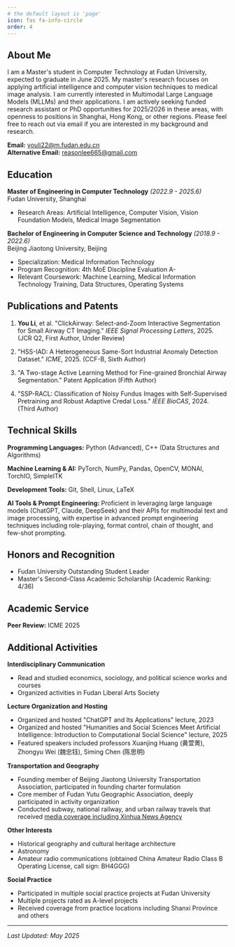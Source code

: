 ```yaml
---
# the default layout is 'page'
icon: fas fa-info-circle
order: 4
---
```

<!-- # You Li -->


## About Me

I am a Master's student in Computer Technology at Fudan University, expected to graduate in June 2025. My master's research focuses on applying artificial intelligence and computer vision techniques to medical image analysis. I am currently interested in Multimodal Large Language Models (MLLMs) and their applications. I am actively seeking funded research assistant or PhD opportunities for 2025/2026 in these areas, with openness to positions in Shanghai, Hong Kong, or other regions. Please feel free to reach out via email if you are interested in my background and research.

**Email:** [youli22@m.fudan.edu.cn](mailto:youli22@m.fudan.edu.cn)  
**Alternative Email:** [reasonlee665@gmail.com](mailto:reasonlee665@gmail.com)

## Education

**Master of Engineering in Computer Technology** *(2022.9 - 2025.6)*  
Fudan University, Shanghai  

- Research Areas: Artificial Intelligence, Computer Vision, Vision Foundation Models, Medical Image Segmentation

**Bachelor of Engineering in Computer Science and Technology** *(2018.9 - 2022.6)*  
Beijing Jiaotong University, Beijing  

- Specialization: Medical Information Technology
- Program Recognition: 4th MoE Discipline Evaluation A-
- Relevant Coursework: Machine Learning, Medical Information Technology Training, Data Structures, Operating Systems

## Publications and Patents

1. **You Li**, et al. "ClickAirway: Select-and-Zoom Interactive Segmentation for Small Airway CT Imaging." *IEEE Signal Processing Letters*, 2025. (JCR Q2, First Author, Under Review)

2. "HSS-IAD: A Heterogeneous Same-Sort Industrial Anomaly Detection Dataset." *ICME*, 2025. (CCF-B, Sixth Author)

3. "A Two-stage Active Learning Method for Fine-grained Bronchial Airway Segmentation." Patent Application (Fifth Author)

4. "SSP-RACL: Classification of Noisy Fundus Images with Self-Supervised Pretraining and Robust Adaptive Credal Loss." *IEEE BioCAS*, 2024. (Third Author)

## Technical Skills

**Programming Languages:** Python (Advanced), C++ (Data Structures and Algorithms)

**Machine Learning & AI:** PyTorch, NumPy, Pandas, OpenCV, MONAI, TorchIO, SimpleITK

**Development Tools:** Git, Shell, Linux, LaTeX

**AI Tools & Prompt Engineering:** Proficient in leveraging large language models (ChatGPT, Claude, DeepSeek) and their APIs for multimodal text and image processing, with expertise in advanced prompt engineering techniques including role-playing, format control, chain of thought, and few-shot prompting.

## Honors and Recognition

- Fudan University Outstanding Student Leader
- Master's Second-Class Academic Scholarship (Academic Ranking: 4/36)

## Academic Service

**Peer Review:** ICME 2025

## Additional Activities

**Interdisciplinary Communication**

- Read and studied economics, sociology, and political science works and courses
- Organized activities in Fudan Liberal Arts Society

**Lecture Organization and Hosting**

- Organized and hosted "ChatGPT and Its Applications" lecture, 2023
- Organized and hosted "Humanities and Social Sciences Meet Artificial Intelligence: Introduction to Computational Social Science" lecture, 2025
- Featured speakers included professors Xuanjing Huang (黄萱菁), Zhongyu Wei (魏忠钰), Siming Chen (陈思明)

**Transportation and Geography**

- Founding member of Beijing Jiaotong University Transportation Association, participated in founding charter formulation
- Core member of Fudan Yutu Geographic Association, deeply participated in activity organization
- Conducted subway, national railway, and urban railway travels that received [media coverage including Xinhua News Agency](https://h.xinhuaxmt.com/vh512/share/12425327?d=134fe72&channel=weixin&time=1740570827008)

**Other Interests**

- Historical geography and cultural heritage architecture
- Astronomy
- Amateur radio communications (obtained China Amateur Radio Class B Operating License, call sign: BH4GGG)

**Social Practice**

- Participated in multiple social practice projects at Fudan University
- Multiple projects rated as A-level projects
- Received coverage from practice locations including Shanxi Province and others

---

*Last Updated: May 2025*
<!-- > Add Markdown syntax content to file `_tabs/about.md`{: .filepath } and it will show up on this page.
{: .prompt-tip } -->
